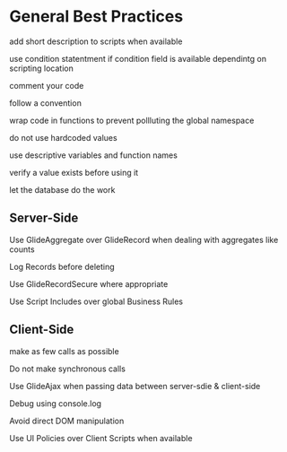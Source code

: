 # General Best Practices

add short description to scripts when available

use condition statentment if condition field is available dependintg on scripting location

comment your code

follow a convention

wrap code in functions to prevent pollluting the global namespace

do not use hardcoded values

use descriptive variables and function names

verify a value exists before using it

let the database do the work

## Server-Side

Use GlideAggregate over GlideRecord when dealing with aggregates like counts

Log Records before deleting

Use GlideRecordSecure where appropriate

Use Script Includes over global Business Rules

## Client-Side

make as few calls as possible

Do not make synchronous calls

Use GlideAjax when passing data between server-sdie & client-side

Debug using console.log

Avoid direct DOM manipulation

Use UI Policies over Client Scripts when available